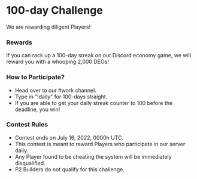 # 100-day Challenge

We are rewarding diligent Players!

### Rewards

If you can rack up a 100-day streak on our Discord economy game, we will reward you with a whooping 2,000 DEOs!

### How to Participate?

* Head over to our #work channel.
* Type in "!daily" for 100-days straight.
* If you are able to get your daily streak counter to 100 before the deadline, you win!

### Contest Rules

* Contest ends on July 16, 2022, 0000h UTC.
* This contest is meant to reward Players who participate in our server daily.
* Any Player found to be cheating the system will be immediately disqualified.
* P2 Builders do not qualify for this challenge.

